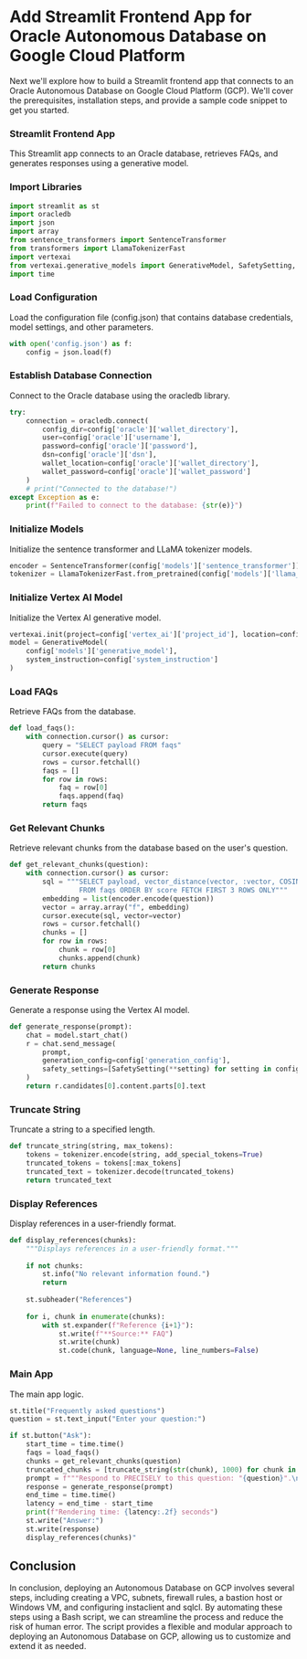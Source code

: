 # Add Streamlit Frontend App for Oracle Autonomous Database on Google Cloud Platform

Next we'll explore how to build a Streamlit frontend app that connects to an Oracle Autonomous Database on Google Cloud Platform (GCP). We'll cover the prerequisites, installation steps, and provide a sample code snippet to get you started.

### Streamlit Frontend App
This Streamlit app connects to an Oracle database, retrieves FAQs, and generates responses using a generative model.

### Import Libraries

```python
import streamlit as st
import oracledb
import json
import array
from sentence_transformers import SentenceTransformer
from transformers import LlamaTokenizerFast
import vertexai
from vertexai.generative_models import GenerativeModel, SafetySetting, Part
import time
```

### Load Configuration
Load the configuration file (config.json) that contains database credentials, model settings, and other parameters.

```python
with open('config.json') as f:
    config = json.load(f)
```

### Establish Database Connection

Connect to the Oracle database using the oracledb library.

```python
try:
    connection = oracledb.connect(
        config_dir=config['oracle']['wallet_directory'],
        user=config['oracle']['username'],
        password=config['oracle']['password'],
        dsn=config['oracle']['dsn'],
        wallet_location=config['oracle']['wallet_directory'],
        wallet_password=config['oracle']['wallet_password']
    )
    # print("Connected to the database!")
except Exception as e:
    print(f"Failed to connect to the database: {str(e)}")
```

### Initialize Models

Initialize the sentence transformer and LLaMA tokenizer models.

```python
encoder = SentenceTransformer(config['models']['sentence_transformer'])
tokenizer = LlamaTokenizerFast.from_pretrained(config['models']['llama_tokenizer'])
```

### Initialize Vertex AI Model

Initialize the Vertex AI generative model.

```python
vertexai.init(project=config['vertex_ai']['project_id'], location=config['vertex_ai']['location'])
model = GenerativeModel(
    config['models']['generative_model'],
    system_instruction=config['system_instruction']
)
```

### Load FAQs

Retrieve FAQs from the database.

```python
def load_faqs():
    with connection.cursor() as cursor:
        query = "SELECT payload FROM faqs"
        cursor.execute(query)
        rows = cursor.fetchall()
        faqs = []
        for row in rows:
            faq = row[0]
            faqs.append(faq)
        return faqs
```

### Get Relevant Chunks

Retrieve relevant chunks from the database based on the user's question.

```python
def get_relevant_chunks(question):
    with connection.cursor() as cursor:
        sql = """SELECT payload, vector_distance(vector, :vector, COSINE) AS score
                 FROM faqs ORDER BY score FETCH FIRST 3 ROWS ONLY"""
        embedding = list(encoder.encode(question))
        vector = array.array("f", embedding)
        cursor.execute(sql, vector=vector)
        rows = cursor.fetchall()
        chunks = []
        for row in rows:
            chunk = row[0]
            chunks.append(chunk)
        return chunks
```

### Generate Response

Generate a response using the Vertex AI model.

```python
def generate_response(prompt):
    chat = model.start_chat()
    r = chat.send_message(
        prompt,
        generation_config=config['generation_config'],
        safety_settings=[SafetySetting(**setting) for setting in config['safety_settings']]
    )
    return r.candidates[0].content.parts[0].text
```

### Truncate String

Truncate a string to a specified length.

```python
def truncate_string(string, max_tokens):
    tokens = tokenizer.encode(string, add_special_tokens=True) 
    truncated_tokens = tokens[:max_tokens]
    truncated_text = tokenizer.decode(truncated_tokens)
    return truncated_text
```

### Display References

Display references in a user-friendly format.

```python
def display_references(chunks):
    """Displays references in a user-friendly format."""
    
    if not chunks:  
        st.info("No relevant information found.")
        return
    
    st.subheader("References")
    
    for i, chunk in enumerate(chunks):
        with st.expander(f"Reference {i+1}"):
            st.write(f"**Source:** FAQ")
            st.write(chunk)
            st.code(chunk, language=None, line_numbers=False) 
```

### Main App

The main app logic.

```python
st.title("Frequently asked questions")
question = st.text_input("Enter your question:")

if st.button("Ask"):
    start_time = time.time()
    faqs = load_faqs()
    chunks = get_relevant_chunks(question)
    truncated_chunks = [truncate_string(str(chunk), 1000) for chunk in chunks]
    prompt = f"""Respond to PRECISELY to this question: "{question}".\n\nSources:\n{truncated_chunks}\n\nAnswer (Three paragraphs, maximum 50 words each, 90% spartan):"""
    response = generate_response(prompt)
    end_time = time.time()
    latency = end_time - start_time
    print(f"Rendering time: {latency:.2f} seconds")
    st.write("Answer:")
    st.write(response)
    display_references(chunks)"
```

## Conclusion

In conclusion, deploying an Autonomous Database on GCP involves several steps, including creating a VPC, subnets, firewall rules, a bastion host or Windows VM, and configuring instaclient and sqlcl. By automating these steps using a Bash script, we can streamline the process and reduce the risk of human error. The script provides a flexible and modular approach to deploying an Autonomous Database on GCP, allowing us to customize and extend it as needed.